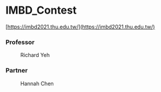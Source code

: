 # IMBD_Contest
[https://imbd2021.thu.edu.tw/](https://imbd2021.thu.edu.tw/)
<dl>
  <h3><dt>Professor</dt></h3>
  <dd>Richard Yeh</dd>
  <h3><dt>Partner</dt></h3>
  <dd>Hannah Chen</dd>
</dl>
